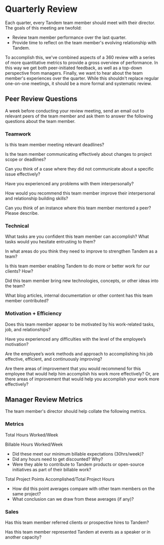 Quarterly Review
================

Each quarter, every Tandem team member should meet with their director. The goals of this meeting are twofold:

* Review team member performance over the last quarter.
* Provide time to reflect on the team member's evolving relationship with Tandem.

To accomplish this, we've combined aspects of a 360 review with a series of more quantitative metrics to provide a gross overview of performance. In this way we get both peer-initiated feedback, as well as a top-down perspective from managers. Finally, we want to hear about the team member's experiences over the quarter. While this shouldn't replace regular one-on-one meetings, it should be a more formal and systematic review.

Peer Review Questions
---------------------

A week before conducting your review meeting, send an email out to relevant peers of the team member and ask them to answer the following questions about the team member.

### Teamwork

Is this team member meeting relevant deadlines?

Is the team member communicating effectively about changes to project scope or deadlines?

Can you think of a case where they did not communicate about a specific issue effectively?

Have you experienced any problems with them interpersonally?

How would you recommend this team member improve their interpersonal and relationship building skills?

Can you think of an instance where this team member mentored a peer? Please describe.

### Technical

What tasks are you confident this team member can accomplish? What tasks would you hesitate entrusting to them?

In what areas do you think they need to improve to strengthen Tandem as a team?

Is this team member enabling Tandem to do more or better work for our clients? How?

Did this team member bring new technologies, concepts, or other ideas into the team?

What blog articles, internal documentation or other content has this team member contributed?

### Motivation + Efficiency

Does this team member appear to be motivated by his work-related tasks, job, and relationships?

Have you experienced any difficulties with the level of the employee’s motivation?

Are the employee’s work methods and approach to accomplishing his job effective, efficient, and continuously improving?

Are there areas of improvement that you would recommend for this employee that would help him accomplish his work more effectively? Or, are there areas of improvement that would help you accomplish your work more effectively?

Manager Review Metrics
----------------------

The team member's director should help collate the following metrics.

### Metrics

Total Hours Worked/Week

Billable Hours Worked/Week

* Did these meet our minimum billable expectations (30hrs/week)?
* Did any hours need to get discounted? Why?
* Were they able to contribute to Tandem products or open-source initiatives as part of their billable work?

Total Project Points Accomplished/Total Project Hours

* How did this point averages compare with other team members on the same project?
* What conclusion can we draw from these averages (if any)?

### Sales

Has this team member referred clients or prospective hires to Tandem?

Has this team member represented Tandem at events as a speaker or in another capacity?
